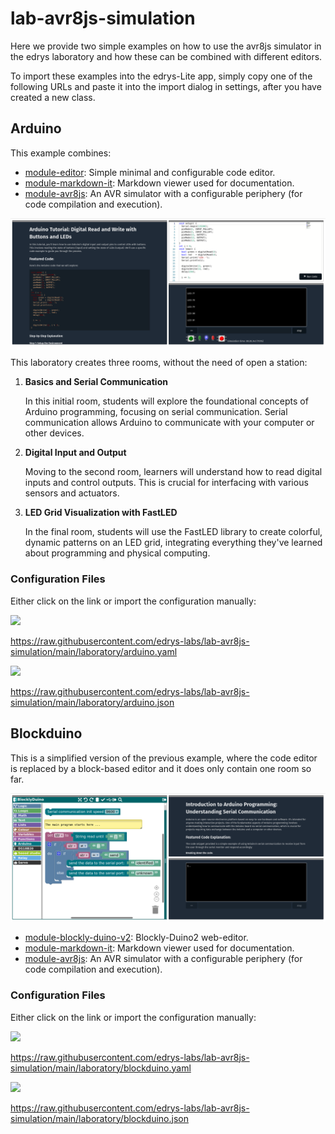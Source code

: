# lab-avr8js-simulation

Here we provide two simple examples on how to use the avr8js simulator in the edrys laboratory and how these can be combined with different editors.

To import these examples into the edrys-Lite app, simply copy one of the following URLs and paste it into the import dialog in settings, after you have created a new class.

## Arduino

This example combines:

- [module-editor](https://github.com/edrys-labs/module-editor): Simple minimal and configurable code editor.
- [module-markdown-it](https://github.com/edrys-labs/module-markdown-it): Markdown viewer used for documentation.
- [module-avr8js](https://github.com/edrys-labs/module-avr8js): An AVR simulator with a configurable periphery (for code compilation and execution).

![Arduino](./media/arduino.png)

This laboratory creates three rooms, without the need of open a station:

1. __Basics and Serial Communication__

   In this initial room, students will explore the foundational concepts of Arduino programming, focusing on serial communication. Serial communication allows Arduino to communicate with your computer or other devices.

2. __Digital Input and Output__

   Moving to the second room, learners will understand how to read digital inputs and control outputs. This is crucial for interfacing with various sensors and actuators.

3. __LED Grid Visualization with FastLED__

   In the final room, students will use the FastLED library to create colorful, dynamic patterns on an LED grid, integrating everything they've learned about programming and physical computing.

### Configuration Files

Either click on the link or import the configuration manually:

[<img src="https://img.shields.io/badge/%F0%9F%9A%80%20-%20Deploy%20Lab%20-%20light?style=plastic" height="25" />](https://edrys-labs.github.io/?/deploy/https://raw.githubusercontent.com/edrys-labs/lab-avr8js-simulation/main/laboratory/arduino.yaml)

https://raw.githubusercontent.com/edrys-labs/lab-avr8js-simulation/main/laboratory/arduino.yaml


[<img src="https://img.shields.io/badge/%F0%9F%9A%80%20-%20Deploy%20Lab%20-%20light?style=plastic" height="25" />](https://edrys-labs.github.io/?/deploy/https://raw.githubusercontent.com/edrys-labs/lab-avr8js-simulation/main/laboratory/arduino.json)

https://raw.githubusercontent.com/edrys-labs/lab-avr8js-simulation/main/laboratory/arduino.json

## Blockduino

This is a simplified version of the previous example, where the code editor is replaced by a block-based editor and it does only contain one room so far.

![Arduino](./media/blockduino.png)

- [module-blockly-duino-v2](https://github.com/edrys-labs/module-blockly-duino-v2): Blockly-Duino2 web-editor.
- [module-markdown-it](https://github.com/edrys-labs/module-markdown-it): Markdown viewer used for documentation.
- [module-avr8js](https://github.com/edrys-labs/module-avr8js): An AVR simulator with a configurable periphery (for code compilation and execution).

### Configuration Files

Either click on the link or import the configuration manually:

[<img src="https://img.shields.io/badge/%F0%9F%9A%80%20-%20Deploy%20Lab%20-%20light?style=plastic" height="25" />](https://edrys-labs.github.io/?/deploy/https://raw.githubusercontent.com/edrys-labs/lab-avr8js-simulation/main/laboratory/blockduino.yaml)

https://raw.githubusercontent.com/edrys-labs/lab-avr8js-simulation/main/laboratory/blockduino.yaml

[<img src="https://img.shields.io/badge/%F0%9F%9A%80%20-%20Deploy%20Lab%20-%20light?style=plastic" height="25" />](https://edrys-labs.github.io/?/deploy/https://raw.githubusercontent.com/edrys-labs/lab-avr8js-simulation/main/laboratory/blockduino.json)

https://raw.githubusercontent.com/edrys-labs/lab-avr8js-simulation/main/laboratory/blockduino.json